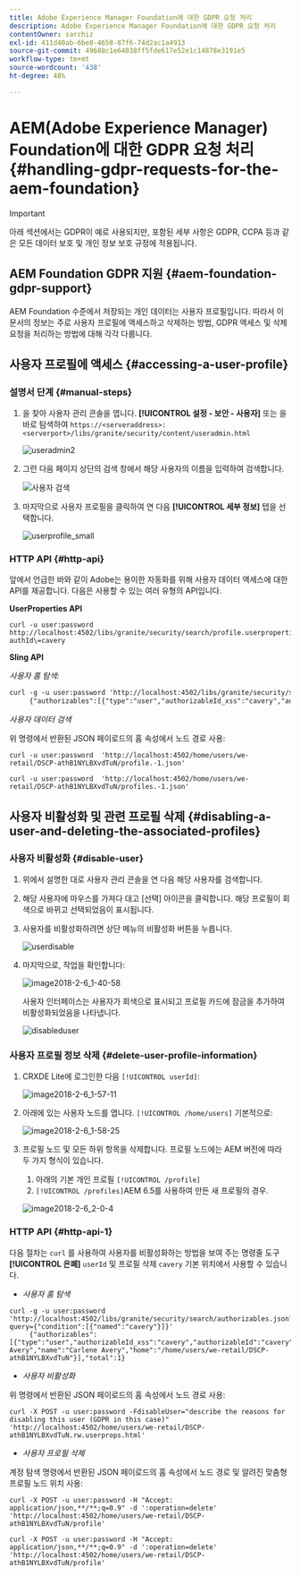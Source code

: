 ```yaml
---
title: Adobe Experience Manager Foundation에 대한 GDPR 요청 처리
description: Adobe Experience Manager Foundation에 대한 GDPR 요청 처리
contentOwner: sarchiz
exl-id: 411d40ab-6be8-4658-87f6-74d2ac1a4913
source-git-commit: 49688c1e64038ff5fde617e52e1c14878e3191e5
workflow-type: tm+mt
source-wordcount: '438'
ht-degree: 48%

---
```


# AEM(Adobe Experience Manager) Foundation에 대한 GDPR 요청 처리{#handling-gdpr-requests-for-the-aem-foundation}

>[!IMPORTANT]
>
>아래 섹션에서는 GDPR이 예로 사용되지만, 포함된 세부 사항은 GDPR, CCPA 등과 같은 모든 데이터 보호 및 개인 정보 보호 규정에 적용됩니다.

## AEM Foundation GDPR 지원 {#aem-foundation-gdpr-support}

AEM Foundation 수준에서 저장되는 개인 데이터는 사용자 프로필입니다. 따라서 이 문서의 정보는 주로 사용자 프로필에 액세스하고 삭제하는 방법, GDPR 액세스 및 삭제 요청을 처리하는 방법에 대해 각각 다룹니다.

## 사용자 프로필에 액세스 {#accessing-a-user-profile}

### 설명서 단계 {#manual-steps}

1. 을 찾아 사용자 관리 콘솔을 엽니다. **[!UICONTROL 설정 - 보안 - 사용자]** 또는 을 바로 탐색하여 `https://<serveraddress>:<serverport>/libs/granite/security/content/useradmin.html`

   ![useradmin2](assets/useradmin2.png)

1. 그런 다음 페이지 상단의 검색 창에서 해당 사용자의 이름을 입력하여 검색합니다.

   ![사용자 검색](assets/usersearch.png)

1. 마지막으로 사용자 프로필을 클릭하여 연 다음 **[!UICONTROL 세부 정보]** 탭을 선택합니다.

   ![userprofile_small](assets/userprofile_small.png)

### HTTP API {#http-api}

앞에서 언급한 바와 같이 Adobe는 용이한 자동화를 위해 사용자 데이터 액세스에 대한 API를 제공합니다. 다음은 사용할 수 있는 여러 유형의 API입니다.

**UserProperties API**

```shell
curl -u user:password http://localhost:4502/libs/granite/security/search/profile.userproperties.json\?authId\=cavery
```

**Sling API**

*사용자 홈 탐색:*

```xml
curl -g -u user:password 'http://localhost:4502/libs/granite/security/search/authorizables.json?query={"condition":[{"named":"cavery"}]}'
     {"authorizables":[{"type":"user","authorizableId_xss":"cavery","authorizableId":"cavery","name_xss":"Carlene Avery","name":"Carlene Avery","home":"/home/users/we-retail/DSCP-athB1NYLBXvdTuN"}],"total":1}
```

*사용자 데이터 검색*

위 명령에서 반환된 JSON 페이로드의 홈 속성에서 노드 경로 사용:

```shell
curl -u user:password  'http://localhost:4502/home/users/we-retail/DSCP-athB1NYLBXvdTuN/profile.-1.json'
```

```shell
curl -u user:password  'http://localhost:4502/home/users/we-retail/DSCP-athB1NYLBXvdTuN/profiles.-1.json'
```

## 사용자 비활성화 및 관련 프로필 삭제 {#disabling-a-user-and-deleting-the-associated-profiles}

### 사용자 비활성화 {#disable-user}

1. 위에서 설명한 대로 사용자 관리 콘솔을 연 다음 해당 사용자를 검색합니다.
1. 해당 사용자에 마우스를 가져다 대고 [선택] 아이콘을 클릭합니다. 해당 프로필이 회색으로 바뀌고 선택되었음이 표시됩니다.

1. 사용자를 비활성화하려면 상단 메뉴의 비활성화 버튼을 누릅니다.

   ![userdisable](assets/userdisable.png)

1. 마지막으로, 작업을 확인합니다:

   ![image2018-2-6_1-40-58](assets/image2018-2-6_1-40-58.png)

   사용자 인터페이스는 사용자가 회색으로 표시되고 프로필 카드에 잠금을 추가하여 비활성화되었음을 나타냅니다.

   ![disableduser](assets/disableduser.png)

### 사용자 프로필 정보 삭제 {#delete-user-profile-information}

1. CRXDE Lite에 로그인한 다음 `[!UICONTROL userId]`:

   ![image2018-2-6_1-57-11](assets/image2018-2-6_1-57-11.png)

1. 아래에 있는 사용자 노드를 엽니다. `[!UICONTROL /home/users]` 기본적으로:

   ![image2018-2-6_1-58-25](assets/image2018-2-6_1-58-25.png)

1. 프로필 노드 및 모든 하위 항목을 삭제합니다. 프로필 노드에는 AEM 버전에 따라 두 가지 형식이 있습니다.

   1. 아래의 기본 개인 프로필 `[!UICONTROL /profile]`
   1. `[!UICONTROL /profiles]`AEM 6.5를 사용하여 만든 새 프로필의 경우.

   ![image2018-2-6_2-0-4](assets/image2018-2-6_2-0-4.png)

### HTTP API {#http-api-1}

다음 절차는 `curl` 를 사용하여 사용자를 비활성화하는 방법을 보여 주는 명령줄 도구 **[!UICONTROL 은폐]** `userId` 및 프로필 삭제 `cavery` 기본 위치에서 사용할 수 있습니다.

* *사용자 홈 탐색*

```shell
curl -g -u user:password 'http://localhost:4502/libs/granite/security/search/authorizables.json?query={"condition":[{"named":"cavery"}]}'
     {"authorizables":[{"type":"user","authorizableId_xss":"cavery","authorizableId":"cavery","name_xss":"Carlene Avery","name":"Carlene Avery","home":"/home/users/we-retail/DSCP-athB1NYLBXvdTuN"}],"total":1}
```

* *사용자 비활성화*

위 명령에서 반환된 JSON 페이로드의 홈 속성에서 노드 경로 사용:

```shell
curl -X POST -u user:password -FdisableUser="describe the reasons for disabling this user (GDPR in this case)" 'http://localhost:4502/home/users/we-retail/DSCP-athB1NYLBXvdTuN.rw.userprops.html'
```

* *사용자 프로필 삭제*

계정 탐색 명령에서 반환된 JSON 페이로드의 홈 속성에서 노드 경로 및 알려진 맞춤형 프로필 노드 위치 사용:

```shell
curl -X POST -u user:password -H "Accept: application/json,**/**;q=0.9" -d ':operation=delete' 'http://localhost:4502/home/users/we-retail/DSCP-athB1NYLBXvdTuN/profile'
```

```shell
curl -X POST -u user:password -H "Accept: application/json,**/**;q=0.9" -d ':operation=delete' 'http://localhost:4502/home/users/we-retail/DSCP-athB1NYLBXvdTuN/profile'
```
